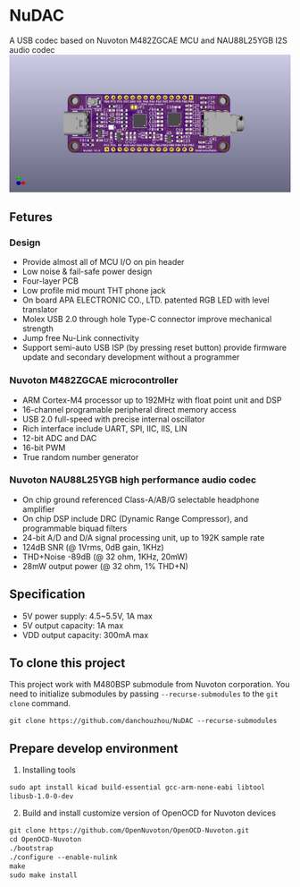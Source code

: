 # NuDAC
A USB codec based on Nuvoton M482ZGCAE MCU and NAU88L25YGB I2S audio codec
![image](./kicad/pcb/NuDAC.png)

## Fetures
### Design
- Provide almost all of MCU I/O on pin header  
- Low noise & fail-safe power design  
- Four-layer PCB  
- Low profile mid mount THT phone jack  
- On board APA ELECTRONIC CO., LTD. patented RGB LED with level translator  
- Molex USB 2.0 through hole Type-C connector improve mechanical strength  
- Jump free Nu-Link connectivity
- Support semi-auto USB ISP (by pressing reset button) provide firmware update and secondary development without a programmer  
### Nuvoton M482ZGCAE microcontroller  
- ARM Cortex-M4 processor up to 192MHz with float point unit and DSP  
- 16-channel programable peripheral direct memory access  
- USB 2.0 full-speed with precise internal oscillator  
- Rich interface include UART, SPI, IIC, IIS, LIN
- 12-bit ADC and DAC
- 16-bit PWM
- True random number generator  
### Nuvoton NAU88L25YGB high performance audio codec
- On chip ground referenced Class-A/AB/G selectable headphone amplifier
- On chip DSP include DRC (Dynamic Range Compressor), and programmable biquad filters  
- 24-bit A/D and D/A signal processing unit, up to 192K sample rate  
- 124dB SNR (@ 1Vrms, 0dB gain, 1KHz)  
- THD+Noise -89dB (@ 32 ohm, 1KHz, 20mW)  
- 28mW output power (@ 32 ohm, 1% THD+N)  

## Specification
- 5V power supply: 4.5~5.5V, 1A max  
- 5V output capacity: 1A max
- VDD output capacity: 300mA max


## To clone this project
This project work with M480BSP submodule from Nuvoton corporation. You need to initialize submodules by passing ``--recurse-submodules`` to the ``git clone`` command.
```
git clone https://github.com/danchouzhou/NuDAC --recurse-submodules
```

## Prepare develop environment
1. Installing tools
```
sudo apt install kicad build-essential gcc-arm-none-eabi libtool libusb-1.0-0-dev
```
2. Build and install customize version of OpenOCD for Nuvoton devices
```
git clone https://github.com/OpenNuvoton/OpenOCD-Nuvoton.git
cd OpenOCD-Nuvoton
./bootstrap
./configure --enable-nulink
make
sudo make install
```
